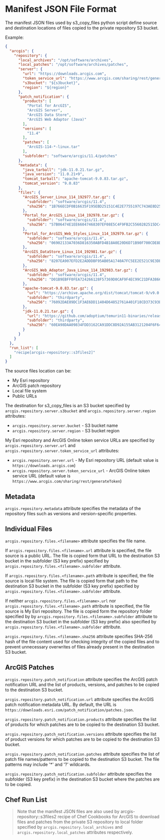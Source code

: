 # Manifest JSON File Format

The manifest JSON files used by s3_copy_files python script define source and destination locations of files copied to the private repository S3 bucket.

Example:

```json
{
  "arcgis": {
    "repository": {
      "local_archives": "/opt/software/archives",
      "local_patches": "/opt/software/archives/patches",
      "server": {
        "url": "https://downloads.arcgis.com",
        "token_service_url": "https://www.arcgis.com/sharing/rest/generateToken",
        "s3bucket": "${s3bucket}",
        "region": "${region}"
      },
      "patch_notification": {
        "products": [
          "Portal for ArcGIS",
          "ArcGIS Server",
          "ArcGIS Data Store",
          "ArcGIS Web Adaptor (Java)"
        ],
        "versions": [
          "11.4"
        ],
        "patches": [
          "ArcGIS-114-*-linux.tar"
        ],
        "subfolder": "software/arcgis/11.4/patches"        
      },
      "metadata": {
        "java_tarball": "jdk-11.0.21.tar.gz",
        "java_version": "11.0.21+9",
        "tomcat_tarball": "apache-tomcat-9.0.83.tar.gz",
        "tomcat_version": "9.0.83"
      },
      "files": {
        "ArcGIS_Server_Linux_114_192977.tar.gz": {
          "subfolder": "software/arcgis/11.4",
          "sha256": "1B766ECDF0B16635F195EBD25151C4E2E7755197C743AE8D25790A07CB4E9B61"
        },
        "Portal_for_ArcGIS_Linux_114_192978.tar.gz": {
          "subfolder": "software/arcgis/11.4",
          "sha256": "57B06474E1EE66047468307EF08E5C4F9FB2C5560282515DC4633D9B388EC0B5"
        },
        "Portal_for_ArcGIS_Web_Styles_Linux_114_192979.tar.gz": {
          "subfolder": "software/arcgis/11.4",
          "sha256": "06902133A7036D816350ABFD4B18A0E20D6D71B90F700CDE8D8DE81A628CAE2D" 
        },
        "ArcGIS_DataStore_Linux_114_192981.tar.gz": {
          "subfolder": "software/arcgis/11.4",
          "sha256": "8207EA907EFD2E2ADDDBF95AB05A1740A7FC5EE2E521C9E3DB473A4286426C16"
        },
        "ArcGIS_Web_Adaptor_Java_Linux_114_192983.tar.gz": {
          "subfolder": "software/arcgis/11.4",
          "sha256": "D01B9EBFF0FEA724266128F57369D0CAF9F4EC99C21DFA386634BAACAFBCBE55"
        },
        "apache-tomcat-9.0.83.tar.gz": {
          "url": "https://archive.apache.org/dist/tomcat/tomcat-9/v9.0.83/bin/apache-tomcat-9.0.83.tar.gz",
          "subfolder": "thirdparty",
          "sha256": "76092DAE89DC1F3AE6DD11404D64852761A401F18CD373C93B5FF7EF2CE4F90A"
        },
        "jdk-11.0.21.tar.gz": {
          "url": "https://github.com/adoptium/temurin11-binaries/releases/download/jdk-11.0.21%2B9/OpenJDK11U-jdk_x64_linux_hotspot_11.0.21_9.tar.gz",
          "subfolder": "thirdparty",
          "sha256": "60EA98DAA09834FDD3162CA91DDC8D92A155AB3121204F6F643176EE0C2D0D5E"
        }
      }
    }
  },
  "run_list": [
    "recipe[arcgis-repository::s3files2]"
  ]
}
```

The source files location can be:

* My Esri repository
* ArcGIS patch repository
* Local file system
* Public URLs

The destination for s3_copy_files is an S3 bucket specified by `arcgis.repository.server.s3bucket` and `arcgis.repository.server.region` attributes:

* `arcgis.repository.server.bucket` - S3 bucket name
* `arcgis.repository.server.region` - S3 bucket region

My Esri repository and ArcGIS Online token service URLs are specified by `arcgis.repository.server.url` and `arcgis.repository.server.token_service_url` attributes:

* `arcgis.repository.server.url` - My Esri repository URL (default value is `https://downloads.arcgis.com`)
* `arcgis.repository.server.token_service_url` - ArcGIS Online token service URL (default value is `https://www.arcgis.com/sharing/rest/generateToken`)

## Metadata

`arcgis.repository.metadata` attribute specifies the metadata of the repository files such as versions and version-specific properties.

## Individual Files

`arcgis.repository.files.<filename>` attribute specifies the file name.

If `arcgis.repository.files.<filename>.url` attribute is specified, the file source is a public URL. The file is copied form that URL to the destination S3 bucket in the subfolder (S3 key prefix) specified by `arcgis.repository.files.<filename>.subfolder` attribute.

If `arcgis.repository.files.<filename>.path` attribute is specified, the file source is local file system. The file is copied form that path to the destination S3 bucket in the subfolder (S3 key prefix) specified by `arcgis.repository.files.<filename>.subfolder` attribute.

If neither `arcgis.repository.files.<filename>.url` nor `arcgis.repository.files.<filename>.path` attribute is specified, the file source is My Esri repository. The file is copied form the repository folder specified by by `arcgis.repository.files.<filename>.subfolder` attribute to the destination S3 bucket in the subfolder (S3 key prefix) also specified by `arcgis.repository.files.<filename>.subfolder` attribute.

`arcgis.repository.files.<filename>.sha256` attribute specifies SHA-256 hash of the file content used for checking integrity of the copied files and to prevent unnecessary overwrites of files already present in the destination S3 bucket.  

## ArcGIS Patches

`arcgis.repository.patch_notification` attribute specifies the ArcGIS patch notification URL and the list of products, versions, and patches to be copied to the destination S3 bucket.

`arcgis.repository.patch_notification.url` attribute specifies the ArcGIS patch notification metadata URL. By default, the URL is `https://downloads.esri.com/patch_notification/patches.json`.

`arcgis.repository.patch_notification.products` attribute specifies the list of products for which patches are to be copied to the destination S3 bucket.

`arcgis.repository.patch_notification.versions` attribute specifies the list of product versions for which patches are to be copied to the destination S3 bucket.

`arcgis.repository.patch_notification.patches` attribute specifies the list of patch file names/patterns to be copied to the destination S3 bucket. The file patterns may include '*' and '?' wildcards.

`arcgis.repository.patch_notification.subfolder` attribute specifies the subfolder (S3 key prefix) in the destination S3 bucket where the patches are to be copied.

## Chef Run List

> Note that the manifest JSON files are also used by arcgis-repository::s3files2 recipe of Chef Cookbooks for ArcGIS to download files and patches from the private S3 repository to local folder specified by `arcgis.repository.local_archives` and `arcgis.repository.local_patches` attributes respectively.
